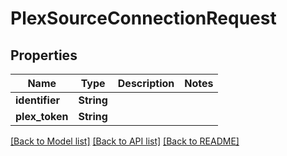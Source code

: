 # PlexSourceConnectionRequest

## Properties

Name | Type | Description | Notes
------------ | ------------- | ------------- | -------------
**identifier** | **String** |  | 
**plex_token** | **String** |  | 

[[Back to Model list]](../README.md#documentation-for-models) [[Back to API list]](../README.md#documentation-for-api-endpoints) [[Back to README]](../README.md)



